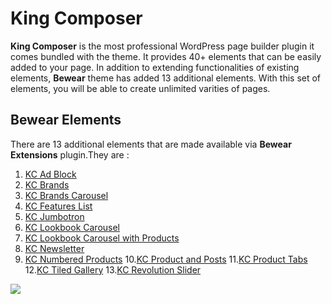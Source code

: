 # King Composer

**King Composer**  is the most professional WordPress page builder plugin it comes bundled with the theme. It provides 40+ elements that can be easily added to your page. In addition to extending functionalities of existing elements, **Bewear** theme has added 13 additional elements. With this set of elements, you will be able to create unlimited varities of pages.

## Bewear Elements

There are 13 additional elements that are made available via **Bewear Extensions** plugin.They are :

1. [KC Ad Block](kc_ad_block.md)
2. [KC Brands](kc_brands.md)
3. [KC Brands Carousel](kc_brands_carousel.md)
4. [KC Features List](kc_features_list.md)
5. [KC Jumbotron](kc_jumbotron.md)
6. [KC Lookbook Carousel](kc_lookbook_carousel.md)
7. [KC Lookbook Carousel with Products](kc_lookbook_carousel_with_products.md)
8. [KC Newsletter](kc_newsletter.md)
9. [KC Numbered Products](kc_numbered_products.md)
10.[KC Product and Posts](kc_product_and_posts.md)
11.[KC Product Tabs](kc_product_tabs.md)
12.[KC Tiled Gallery](kc_tiled_gallery.md)
13.[KC Revolution Slider](kc_revolution_slider.md)

![](http://transvelo.github.io/docs/bewear/images/king-composer-bewear-elements.png)

